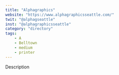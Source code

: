 ```yaml
---
title: "Alphagraphics"
website: "https://www.alphagraphicsseattle.com/"
twit: "@alphagseattle"
inst: "@alphagraphicsseattle"
category: "directory"
tags:
    - A
    - Belltown
    - medium
    - printer
---
```


Description
